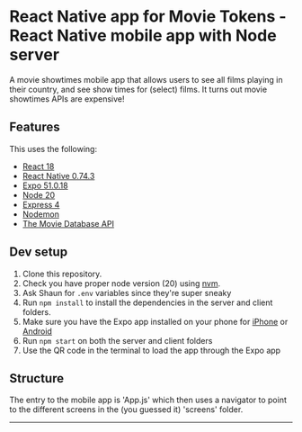# React Native app for Movie Tokens - React Native mobile app with Node server

A movie showtimes mobile app that allows users to see all films playing in their country, and see show times for (select) films. It turns out movie showtimes APIs are expensive!

## Features

This uses the following:

- [React 18](https://reactjs.org)
- [React Native 0.74.3](https://reactnative.dev/)
- [Expo 51.0.18](https://expo.dev/)
- [Node 20](https://nodejs.org/en/)
- [Express 4](https://expressjs.com/)
- [Nodemon](https://nodemon.io/)
- [The Movie Database API](https://www.themoviedb.org)

## Dev setup

1. Clone this repository.
2. Check you have proper node version (20) using [nvm](https://github.com/nvm-sh/nvm).
3. Ask Shaun for `.env` variables since they're super sneaky
4. Run `npm install` to install the dependencies in the server and client folders.
5. Make sure you have the Expo app installed on your phone for [iPhone](https://apps.apple.com/us/app/expo-go/id982107779) or [Android](https://play.google.com/store/apps/details?id=host.exp.exponent&hl=en_CA&pli=1)
6. Run `npm start` on both the server and client folders
7. Use the QR code in the terminal to load the app through the Expo app

## Structure

The entry to the mobile app is 'App.js' which then uses a navigator to point to the different screens in the (you guessed it) 'screens' folder.

---

